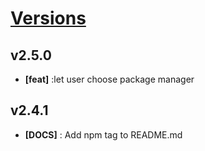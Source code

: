 # [Versions](https://github.com/Tracktor/eslint-config-react-tracktor/releases)

## v2.5.0
- **[feat]** :let user choose package manager

## v2.4.1
- **[DOCS]** : Add npm tag to README.md
